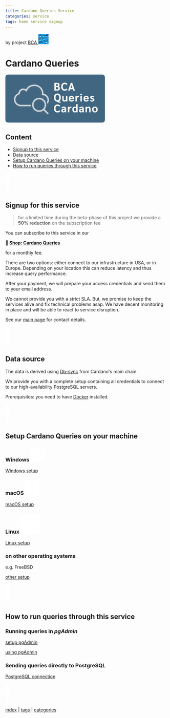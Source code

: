 ```yaml
---
title: Cardano Queries Service
categories: service
tags: home service signup
---
```


by project [BCA ![BCA Blockchain Data Analytics](images/Blockchain-Data-Analytics_32.png)](https://github.com/Blockchain-Data-Analytics)

# Cardano Queries

![Cardano Queries icon](images/BCA_Queries_logo_filled.png)

## Content

- [Signup to this service](#signup-for-this-service)
- [Data source](#data-source)
- [Setup Cardano Queries on your machine](#setup-cardano-queries-on-your-machine)
- [How to run queries through this service](#how-to-run-queries-through-this-service)

![   ](images/vspace.png)

## Signup for this service

> for a limited time during the beta-phase of this project we provide a **50% reduction** on the subscription fee

You can subscribe to this service in our

**&#128722; [Shop: Cardano Queries](https://shop.bca.sbclab.net/products/cardano-queries)**

for a monthly fee.

There are two options: either connect to our infrastructure in USA, or in Europe. Depending on your location this can reduce latency and thus increase query performance. 

After your payment, we will prepare your access credentials and send them to your email address.

We cannot provide you with a strict SLA. But, we promise to keep the services alive and fix technical problems asap. We have decent monitoring in place and will be able to react to service disruption.

See our [main page](https://github.com/Blockchain-Data-Analytics) for contact details.

![   ](images/vspace.png)

## Data source

The data is derived using [Db-sync](https://github.com/IntersectMBO/cardano-db-sync) from Cardano's main chain.

We provide you with a complete setup containing all credentials to connect to our high-availability PostgreSQL servers.

Prerequisites: you need to have [Docker](https://www.docker.com/products/docker-desktop/) installed.

![   ](images/vspace.png)

## Setup Cardano Queries on your machine

### Windows ![Windows](images/win.png)

[Windows setup](01_setup_win.md)

### macOS ![macOS](images/mac.png)

[macOS setup](02_setup_mac.md)

### Linux ![Linux](images/linux.png)

[Linux setup](03_setup_linux.md)

### on other operating systems

e.g. FreeBSD

[other setup](04_setup_other.md)

![   ](images/vspace.png)

## How to run queries through this service

### Running queries in _pgAdmin_

[setup pgAdmin](11_setup_pgadmin.md)

[using pgAdmin](10_use_pgadmin.md)

### Sending queries directly to PostgreSQL

[PostgreSQL connection](20_direct_pg.md)


![   ](images/vspace.png)

[index](60_index.md) | [tags](50_tags.md) | [categories](40_categories.md)
